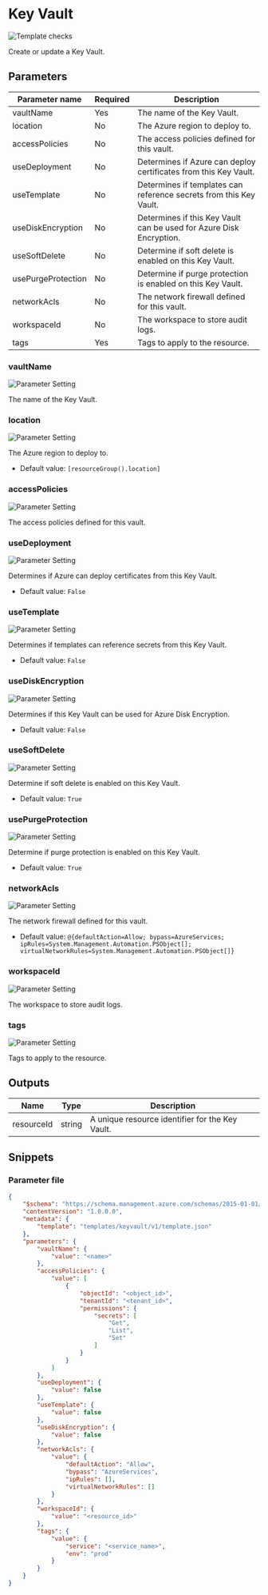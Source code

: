 # Key Vault

![Template checks](https://img.shields.io/badge/Template-Pass-green?style=flat-square)

Create or update a Key Vault.

## Parameters

Parameter name | Required | Description
-------------- | -------- | -----------
vaultName      | Yes      | The name of the Key Vault.
location       | No       | The Azure region to deploy to.
accessPolicies | No       | The access policies defined for this vault.
useDeployment  | No       | Determines if Azure can deploy certificates from this Key Vault.
useTemplate    | No       | Determines if templates can reference secrets from this Key Vault.
useDiskEncryption | No       | Determines if this Key Vault can be used for Azure Disk Encryption.
useSoftDelete  | No       | Determine if soft delete is enabled on this Key Vault.
usePurgeProtection | No       | Determine if purge protection is enabled on this Key Vault.
networkAcls    | No       | The network firewall defined for this vault.
workspaceId    | No       | The workspace to store audit logs.
tags           | Yes      | Tags to apply to the resource.

### vaultName

![Parameter Setting](https://img.shields.io/badge/parameter-required-orange?style=flat-square)

The name of the Key Vault.

### location

![Parameter Setting](https://img.shields.io/badge/parameter-optional-green?style=flat-square)

The Azure region to deploy to.

- Default value: `[resourceGroup().location]`

### accessPolicies

![Parameter Setting](https://img.shields.io/badge/parameter-optional-green?style=flat-square)

The access policies defined for this vault.

### useDeployment

![Parameter Setting](https://img.shields.io/badge/parameter-optional-green?style=flat-square)

Determines if Azure can deploy certificates from this Key Vault.

- Default value: `False`

### useTemplate

![Parameter Setting](https://img.shields.io/badge/parameter-optional-green?style=flat-square)

Determines if templates can reference secrets from this Key Vault.

- Default value: `False`

### useDiskEncryption

![Parameter Setting](https://img.shields.io/badge/parameter-optional-green?style=flat-square)

Determines if this Key Vault can be used for Azure Disk Encryption.

- Default value: `False`

### useSoftDelete

![Parameter Setting](https://img.shields.io/badge/parameter-optional-green?style=flat-square)

Determine if soft delete is enabled on this Key Vault.

- Default value: `True`

### usePurgeProtection

![Parameter Setting](https://img.shields.io/badge/parameter-optional-green?style=flat-square)

Determine if purge protection is enabled on this Key Vault.

- Default value: `True`

### networkAcls

![Parameter Setting](https://img.shields.io/badge/parameter-optional-green?style=flat-square)

The network firewall defined for this vault.

- Default value: `@{defaultAction=Allow; bypass=AzureServices; ipRules=System.Management.Automation.PSObject[]; virtualNetworkRules=System.Management.Automation.PSObject[]}`

### workspaceId

![Parameter Setting](https://img.shields.io/badge/parameter-optional-green?style=flat-square)

The workspace to store audit logs.

### tags

![Parameter Setting](https://img.shields.io/badge/parameter-required-orange?style=flat-square)

Tags to apply to the resource.

## Outputs

Name | Type | Description
---- | ---- | -----------
resourceId | string | A unique resource identifier for the Key Vault.

## Snippets

### Parameter file

```json
{
    "$schema": "https://schema.management.azure.com/schemas/2015-01-01/deploymentParameters.json#",
    "contentVersion": "1.0.0.0",
    "metadata": {
        "template": "templates/keyvault/v1/template.json"
    },
    "parameters": {
        "vaultName": {
            "value": "<name>"
        },
        "accessPolicies": {
            "value": [
                {
                    "objectId": "<object_id>",
                    "tenantId": "<tenant_id>",
                    "permissions": {
                        "secrets": [
                            "Get",
                            "List",
                            "Set"
                        ]
                    }
                }
            ]
        },
        "useDeployment": {
            "value": false
        },
        "useTemplate": {
            "value": false
        },
        "useDiskEncryption": {
            "value": false
        },
        "networkAcls": {
            "value": {
                "defaultAction": "Allow",
                "bypass": "AzureServices",
                "ipRules": [],
                "virtualNetworkRules": []
            }
        },
        "workspaceId": {
            "value": "<resource_id>"
        },
        "tags": {
            "value": {
                "service": "<service_name>",
                "env": "prod"
            }
        }
    }
}
```
